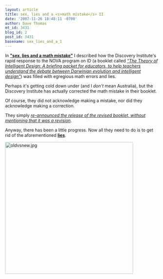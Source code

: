 ```yaml
---
layout: article
title: sex, lies and a <s>math mistake</s> II
date: '2007-11-26 18:48:11 -0700'
author: Dave Thomas
mt_id: 3431
blog_id: 2
post_id: 3431
basename: sex_lies_and_a_1
---
```

In [**"sex, lies and a math mistake"**](http://pandasthumb.org/archives/2007/11/sex-lies-and-a.html) I described how the Discovery Institute's rapid response to the NOVA program on ID (a booklet called [_“The Theory of Intelligent Design: A briefing packet for educators, to help teachers understand the debate between Darwinian evolution and intelligent design”_](http://www.discovery.org/scripts/viewDB/filesDB-download.php?command=download&amp;id=1453))  was filled with egregious math errors and lies.

Perhaps it's getting cold down under (and I _don't_ mean Australia), but the Discovery Institute has actually corrected the math mistake in their booklet.

Of course, they did not acknowledge making a mistake, nor did they acknowledge making a correction.

They simply [_re-announced the release of the revised booklet, without mentioning that it was a revision_](http://www.evolutionnews.org/2007/11/a_new_resource_for_educators_d.html).

Anyway, there has been a little progress.  Now all they need to do is to get rid of the aforementioned [**lies**](http://pandasthumb.org/archives/2007/11/sex-lies-and-a.html).

<img src="http://pandasthumb.org/archives/oldvsnew.jpg" alt="oldvsnew.jpg" width="419" height="430" style="float: left; margin: 0 20px 20px 0;" class="mt-image-left" />
